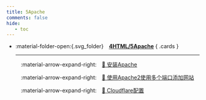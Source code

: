 ```yaml
---
title: 5Apache
comments: false
hide:
   - toc
---
```


<div class="grid cards index-info" markdown>

-   :material-folder-open:{.svg_folder}&emsp;__[4HTML/5Apache](./index.md)__
{ .cards }

	---

	&emsp;:material-arrow-expand-right:&emsp;[🎉 安装Apache](./A.md)

	&emsp;:material-arrow-expand-right:&emsp;[🎄 使用Apache2使用多个端口添加网站](./B.md)

	&emsp;:material-arrow-expand-right:&emsp;[🦚 Cloudflare配置](./C.md)

</div>